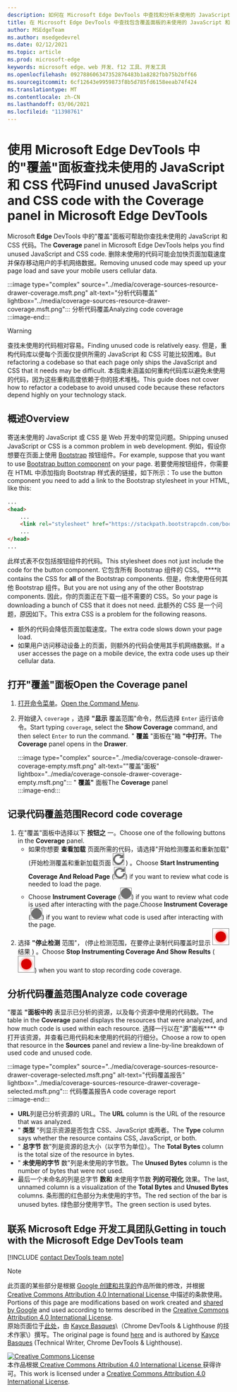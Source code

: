 ```yaml
---
description: 如何在 Microsoft Edge DevTools 中查找和分析未使用的 JavaScript 和 CSS 代码。
title: 在 Microsoft Edge DevTools 中查找包含覆盖面板的未使用的 JavaScript 和 CSS 代码
author: MSEdgeTeam
ms.author: msedgedevrel
ms.date: 02/12/2021
ms.topic: article
ms.prod: microsoft-edge
keywords: microsoft edge、web 开发、f12 工具、开发工具
ms.openlocfilehash: 092788606347352876483b1a8282fbb75b2bff66
ms.sourcegitcommit: 6cf12643e9959873f8b5d785fd6158eeab74f424
ms.translationtype: MT
ms.contentlocale: zh-CN
ms.lasthandoff: 03/06/2021
ms.locfileid: "11398761"
---
```

<!-- Copyright Kayce Basques 

   Licensed under the Apache License, Version 2.0 (the "License");
   you may not use this file except in compliance with the License.
   You may obtain a copy of the License at

       https://www.apache.org/licenses/LICENSE-2.0

   Unless required by applicable law or agreed to in writing, software
   distributed under the License is distributed on an "AS IS" BASIS,
   WITHOUT WARRANTIES OR CONDITIONS OF ANY KIND, either express or implied.
   See the License for the specific language governing permissions and
   limitations under the License.  -->

# <a name="find-unused-javascript-and-css-code-with-the-coverage-panel-in-microsoft-edge-devtools"></a><span data-ttu-id="c0748-104">使用 Microsoft Edge DevTools 中的"覆盖"面板查找未使用的 JavaScript 和 CSS 代码</span><span class="sxs-lookup"><span data-stu-id="c0748-104">Find unused JavaScript and CSS code with the Coverage panel in Microsoft Edge DevTools</span></span>  

<span data-ttu-id="c0748-105">Microsoft **Edge** DevTools 中的"覆盖"面板可帮助你查找未使用的 JavaScript 和 CSS 代码。</span><span class="sxs-lookup"><span data-stu-id="c0748-105">The **Coverage** panel in Microsoft Edge DevTools helps you find unused JavaScript and CSS code.</span></span>  <span data-ttu-id="c0748-106">删除未使用的代码可能会加快页面加载速度并保存移动用户的手机网络数据。</span><span class="sxs-lookup"><span data-stu-id="c0748-106">Removing unused code may speed up your page load and save your mobile users cellular data.</span></span>  

:::image type="complex" source="../media/coverage-sources-resource-drawer-coverage.msft.png" alt-text="分析代码覆盖" lightbox="../media/coverage-sources-resource-drawer-coverage.msft.png":::
   <span data-ttu-id="c0748-108">分析代码覆盖</span><span class="sxs-lookup"><span data-stu-id="c0748-108">Analyzing code coverage</span></span>  
:::image-end:::  

> [!WARNING]
> <span data-ttu-id="c0748-109">查找未使用的代码相对容易。</span><span class="sxs-lookup"><span data-stu-id="c0748-109">Finding unused code is relatively easy.</span></span>  <span data-ttu-id="c0748-110">但是，重构代码库以便每个页面仅提供所需的 JavaScript 和 CSS 可能比较困难。</span><span class="sxs-lookup"><span data-stu-id="c0748-110">But refactoring a codebase so that each page only ships the JavaScript and CSS that it needs may be difficult.</span></span>  <span data-ttu-id="c0748-111">本指南未涵盖如何重构代码库以避免未使用的代码，因为这些重构高度依赖于你的技术堆栈。</span><span class="sxs-lookup"><span data-stu-id="c0748-111">This guide does not cover how to refactor a codebase to avoid unused code because these refactors depend highly on your technology stack.</span></span>  

## <a name="overview"></a><span data-ttu-id="c0748-112">概述</span><span class="sxs-lookup"><span data-stu-id="c0748-112">Overview</span></span>  

<span data-ttu-id="c0748-113">寄送未使用的 JavaScript 或 CSS 是 Web 开发中的常见问题。</span><span class="sxs-lookup"><span data-stu-id="c0748-113">Shipping unused JavaScript or CSS is a common problem in web development.</span></span>  <span data-ttu-id="c0748-114">例如，假设你想要在页面上使用 [Bootstrap][BootstrapButtons] 按钮组件。</span><span class="sxs-lookup"><span data-stu-id="c0748-114">For example, suppose that you want to use [Bootstrap button component][BootstrapButtons] on your page.</span></span>  <span data-ttu-id="c0748-115">若要使用按钮组件，你需要在 HTML 中添加指向 Bootstrap 样式表的链接，如下所示：</span><span class="sxs-lookup"><span data-stu-id="c0748-115">To use the button component you need to add a link to the Bootstrap stylesheet in your HTML, like this:</span></span>  

```html
...
<head>
    ...
    <link rel="stylesheet" href="https://stackpath.bootstrapcdn.com/bootstrap/4.3.1/css/bootstrap.min.css" integrity="sha384-ggOyR0iXCbMQv3Xipma34MD+dH/1fQ784/j6cY/iJTQUOhcWr7x9JvoRxT2MZw1T" crossorigin="anonymous">
    ...
</head>
...
```  

<span data-ttu-id="c0748-116">此样式表不仅包括按钮组件的代码。</span><span class="sxs-lookup"><span data-stu-id="c0748-116">This stylesheet does not just include the code for the button component.</span></span>  <span data-ttu-id="c0748-117">它包含所有 Bootstrap 组件的 CSS。 \*\*\*\*</span><span class="sxs-lookup"><span data-stu-id="c0748-117">It contains the CSS for **all** of the Bootstrap components.</span></span>  <span data-ttu-id="c0748-118">但是，你未使用任何其他 Bootstrap 组件。</span><span class="sxs-lookup"><span data-stu-id="c0748-118">But you are not using any of the other Bootstrap components.</span></span>  <span data-ttu-id="c0748-119">因此，你的页面正在下载一组不需要的 CSS。</span><span class="sxs-lookup"><span data-stu-id="c0748-119">So your page is downloading a bunch of CSS that it does not need.</span></span>  <span data-ttu-id="c0748-120">此额外的 CSS 是一个问题，原因如下。</span><span class="sxs-lookup"><span data-stu-id="c0748-120">This extra CSS is a problem for the following reasons.</span></span>  

*   <span data-ttu-id="c0748-121">额外的代码会降低页面加载速度。</span><span class="sxs-lookup"><span data-stu-id="c0748-121">The extra code slows down your page load.</span></span>  <!--Navigate to [Render-Blocking CSS][render].  -->  
*   <span data-ttu-id="c0748-122">如果用户访问移动设备上的页面，则额外的代码会使用其手机网络数据。</span><span class="sxs-lookup"><span data-stu-id="c0748-122">If a user accesses the page on a mobile device, the extra code uses up their cellular data.</span></span>  
    
<!--[render]: /web/fundamentals/performance/critical-rendering-path/render-blocking-css  -->  

## <a name="open-the-coverage-panel"></a><span data-ttu-id="c0748-123">打开"覆盖"面板</span><span class="sxs-lookup"><span data-stu-id="c0748-123">Open the Coverage panel</span></span>  

1.  <span data-ttu-id="c0748-124">[打开命令菜单][DevToolsCommandMenu]。</span><span class="sxs-lookup"><span data-stu-id="c0748-124">[Open the Command Menu][DevToolsCommandMenu].</span></span>  
1.  <span data-ttu-id="c0748-125">开始键入 `coverage` ，选择 **"显示** 覆盖范围"命令，然后选择 `Enter` 运行该命令。</span><span class="sxs-lookup"><span data-stu-id="c0748-125">Start typing `coverage`, select the **Show Coverage** command, and then select `Enter` to run the command.</span></span>  <span data-ttu-id="c0748-126">" **覆盖** "面板在"箱 **"中打开**。</span><span class="sxs-lookup"><span data-stu-id="c0748-126">The **Coverage** panel opens in the **Drawer**.</span></span>  

    :::image type="complex" source="../media/coverage-console-drawer-coverage-empty.msft.png" alt-text=""覆盖"面板" lightbox="../media/coverage-console-drawer-coverage-empty.msft.png":::
       <span data-ttu-id="c0748-128">" **覆盖"** 面板</span><span class="sxs-lookup"><span data-stu-id="c0748-128">The **Coverage** panel</span></span>  
    :::image-end:::  
    
## <a name="record-code-coverage"></a><span data-ttu-id="c0748-129">记录代码覆盖范围</span><span class="sxs-lookup"><span data-stu-id="c0748-129">Record code coverage</span></span>  

1.  <span data-ttu-id="c0748-130">在"覆盖"面板中选择以下 **按钮之** 一。</span><span class="sxs-lookup"><span data-stu-id="c0748-130">Choose one of the following buttons in the **Coverage** panel.</span></span>  
    *   <span data-ttu-id="c0748-131">如果你想要 **查看加载** 页面所需的代码，请选择"开始检测覆盖和重新加载" (开始检测覆盖和重新加载页面 ![ ][ImageReloadIcon] \) 。</span><span class="sxs-lookup"><span data-stu-id="c0748-131">Choose **Start Instrumenting Coverage And Reload Page** \(![Start Instrumenting Coverage And Reload Page][ImageReloadIcon]\) if you want to review what code is needed to load the page.</span></span>  
    *   <span data-ttu-id="c0748-132">Choose **Instrument Coverage** \(![Instrument Coverage][ImageRecordIcon]\) if you want to review what code is used after interacting with the page.</span><span class="sxs-lookup"><span data-stu-id="c0748-132">Choose **Instrument Coverage** \(![Instrument Coverage][ImageRecordIcon]\) if you want to review what code is used after interacting with the page.</span></span>  
1.  <span data-ttu-id="c0748-133">选择 **"停止检测** 范围"， (停止检测范围，在要停止录制代码覆盖时显示 ![ ][ImageStopIcon] 结果 \) 。</span><span class="sxs-lookup"><span data-stu-id="c0748-133">Choose **Stop Instrumenting Coverage And Show Results** \(![Stop Instrumenting Coverage And Show Results][ImageStopIcon]\) when you want to stop recording code coverage.</span></span>  
    
## <a name="analyze-code-coverage"></a><span data-ttu-id="c0748-134">分析代码覆盖范围</span><span class="sxs-lookup"><span data-stu-id="c0748-134">Analyze code coverage</span></span>  

<span data-ttu-id="c0748-135">"覆盖 **"面板中的** 表显示已分析的资源，以及每个资源中使用的代码数。</span><span class="sxs-lookup"><span data-stu-id="c0748-135">The table in the **Coverage** panel displays the resources that were analyzed, and how much code is used within each resource.</span></span>  <span data-ttu-id="c0748-136">选择一行以在"源"面板\*\*\*\* 中打开该资源，并查看已用代码和未使用的代码的行细分。</span><span class="sxs-lookup"><span data-stu-id="c0748-136">Choose a row to open that resource in the **Sources** panel and review a line-by-line breakdown of used code and unused code.</span></span>  

:::image type="complex" source="../media/coverage-sources-resource-drawer-coverage-selected.msft.png" alt-text="代码覆盖报告" lightbox="../media/coverage-sources-resource-drawer-coverage-selected.msft.png":::
   <span data-ttu-id="c0748-138">代码覆盖报告</span><span class="sxs-lookup"><span data-stu-id="c0748-138">A code coverage report</span></span>  
:::image-end:::  

*   <span data-ttu-id="c0748-139">**URL**列是已分析资源的 URL。</span><span class="sxs-lookup"><span data-stu-id="c0748-139">The **URL** column is the URL of the resource that was analyzed.</span></span>  
*   <span data-ttu-id="c0748-140">" **类型** "列显示资源是否包含 CSS、JavaScript 或两者。</span><span class="sxs-lookup"><span data-stu-id="c0748-140">The **Type** column says whether the resource contains CSS, JavaScript, or both.</span></span>  
*   <span data-ttu-id="c0748-141">" **总字节** 数"列是资源的总大小（以字节为单位）。</span><span class="sxs-lookup"><span data-stu-id="c0748-141">The **Total Bytes** column is the total size of the resource in bytes.</span></span>  
*   <span data-ttu-id="c0748-142">" **未使用的字节** 数"列是未使用的字节数。</span><span class="sxs-lookup"><span data-stu-id="c0748-142">The **Unused Bytes** column is the number of bytes that were not used.</span></span>  
*   <span data-ttu-id="c0748-143">最后一个未命名的列是总字节 **数和** 未使用字节数 **列的可视化** 效果。</span><span class="sxs-lookup"><span data-stu-id="c0748-143">The last, unnamed column is a visualization of the **Total Bytes** and **Unused Bytes** columns.</span></span>  <span data-ttu-id="c0748-144">条形图的红色部分为未使用的字节。</span><span class="sxs-lookup"><span data-stu-id="c0748-144">The red section of the bar is unused bytes.</span></span>  <span data-ttu-id="c0748-145">绿色部分使用字节。</span><span class="sxs-lookup"><span data-stu-id="c0748-145">The green section is used bytes.</span></span>  
    
## <a name="getting-in-touch-with-the-microsoft-edge-devtools-team"></a><span data-ttu-id="c0748-146">联系 Microsoft Edge 开发工具团队</span><span class="sxs-lookup"><span data-stu-id="c0748-146">Getting in touch with the Microsoft Edge DevTools team</span></span>  

[!INCLUDE [contact DevTools team note](../includes/contact-devtools-team-note.md)]  

<!-- image links -->  

[ImageReloadIcon]: ../media/reload-icon.msft.png  
[ImageRecordIcon]: ../media/record-icon.msft.png  
[ImageStopIcon]: ../media/stop-icon.msft.png  

<!-- links -->  

[DevToolsCommandMenu]: ../command-menu/index.md "使用 Microsoft Edge DevTools 命令菜单运行命令|Microsoft Docs"  

[BootstrapButtons]: https://getbootstrap.com/docs/4.3/components/buttons "按钮 - Bootstrap"  

> [!NOTE]
> <span data-ttu-id="c0748-149">此页面的某些部分是根据 [Google 创建和共享的][GoogleSitePolicies]作品所做的修改，并根据[ Creative Commons Attribution 4.0 International License ][CCA4IL]中描述的条款使用。</span><span class="sxs-lookup"><span data-stu-id="c0748-149">Portions of this page are modifications based on work created and [shared by Google][GoogleSitePolicies] and used according to terms described in the [Creative Commons Attribution 4.0 International License][CCA4IL].</span></span>  
> <span data-ttu-id="c0748-150">原始页面位于[此处](https://developers.google.com/web/tools/chrome-devtools/coverage/index)，由 [Kayce Basques][KayceBasques]\（Chrome DevTools \& Lighthouse 的技术作家\）撰写。</span><span class="sxs-lookup"><span data-stu-id="c0748-150">The original page is found [here](https://developers.google.com/web/tools/chrome-devtools/coverage/index) and is authored by [Kayce Basques][KayceBasques] \(Technical Writer, Chrome DevTools \& Lighthouse\).</span></span>  

[![Creative Commons License][CCby4Image]][CCA4IL]  
<span data-ttu-id="c0748-152">本作品根据[ Creative Commons Attribution 4.0 International License ][CCA4IL]获得许可。</span><span class="sxs-lookup"><span data-stu-id="c0748-152">This work is licensed under a [Creative Commons Attribution 4.0 International License][CCA4IL].</span></span>  

[CCA4IL]: https://creativecommons.org/licenses/by/4.0  
[CCby4Image]: https://i.creativecommons.org/l/by/4.0/88x31.png  
[GoogleSitePolicies]: https://developers.google.com/terms/site-policies  
[KayceBasques]: https://developers.google.com/web/resources/contributors/kaycebasques  
